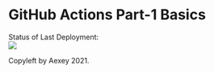# GitHub Actions Part-1 Basics


Status of Last Deployment:<br>
<img src="https://github.com/alexis-ru/github-actions-part-1-basic/workflows/My-GitHubAction-Basic/badge.svg?branch=master"><br>


Copyleft by Aexey 2021.
